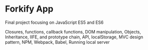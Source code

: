 # Forkify App

Final project focusing on JavaScript ES5 and  ES6

Closures, functions, callback functions, DOM manipulation, Objects, Inheritance, IIFE, and prototype chain, API, localStorage, MVC design pattern, NPM, Webpack, Babel, Running local server
